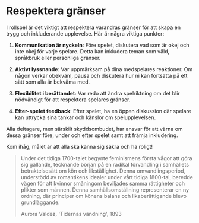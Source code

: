 # Respektera gränser

I rollspel är det viktigt att respektera varandras gränser för att skapa en trygg och inkluderande upplevelse. Här är några viktiga punkter:

1. **Kommunikation är nyckeln**: Före spelet, diskutera vad som är okej och inte okej för varje spelare. Detta kan inkludera teman som våld, språkbruk eller personliga gränser.

2. **Aktivt lyssnande**: Var uppmärksam på dina medspelares reaktioner. Om någon verkar obekväm, pausa och diskutera hur ni kan fortsätta på ett sätt som alla är bekväma med.

3. **Flexibilitet i berättandet**: Var redo att ändra spelriktning om det blir nödvändigt för att respektera spelares gränser.

4. **Efter-spelet feedback**: Efter spelet, ha en öppen diskussion där spelare kan uttrycka sina tankar och känslor om spelupplevelsen.

Alla deltagare, men särskilt skyddsombudet, har ansvar för att värna om dessa gränser före, under och efter spelet samt att främja inkludering.

Kom ihåg, målet är att alla ska känna sig säkra och ha roligt!

> Under det tidiga 1700-talet begynte feminismens första vågor att göra sig gällande, tecknande början på en radikal förvandling i samhällets betraktelsesätt om kön och likställighet. Denna omvandlingsperiod, understödd av romantikens idealer under vårt tidiga 1800-tal, beredde vägen för att kvinnor småningom beviljades samma rättigheter och plikter som männen. Denna samhällsomställning representerar en ny ordning, där principer om könens balans och likaberättigande blevo grundläggande.
> 
> Aurora Valdez, 'Tidernas vändning', 1893

